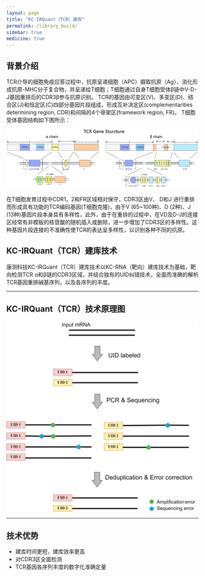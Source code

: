 ```yaml
---
layout: page
title: "KC-IRQuant（TCR）建库"
permalink: /library_build/
sidebar: true
medicine: true
---
```


## 背景介绍

TCR介导的细胞免疫应答过程中，抗原呈递细胞（APC）摄取抗原（Ag）、消化形成抗原-MHC分子复合物，并呈递给T细胞；T细胞通过自身T细胞受体β链中V-D-J基因重排后的CDR3β参与抗原识别。
TCR的基因由可变区(V)、多变区(D)、结合区(J)和恒定区(C)四部分基因片段组成，形成互补决定区(complementarities determining region, CDR)和间隔的4个骨架区(framework region, FR)。 T细胞受体基因结构如下图所示：

<img class="fig70" src="/image/library_build/TCR_library/tcr_structure.png">

在T细胞发育过程中CDR1，2和FR区域相对保守，CDR3区由V、 D和J 进行重排而形成具有功能的TCR编码基因(T细胞克隆)，由于V (65~100种)、D (2种)、J (13种)基因片段本身具有多样性，此外，由于在重排的过程中，在VD及D-J的连接区经常有非模板的核苷酸的随机插入或删除，进一步增加了CDR3区的多样性。这种基因片段连接的不准确性使TCR的表达呈多样性，以识别各种不同的抗原。


## KC-IRQuant（TCR）建库技术

康测科技KC-IRQuant（TCR）建库技术以KC-RNA（靶向）建库技术为基础，靶向检测TCR α和β链的CDR3区域，并结合独有的UID纠错技术，全面而准确的解析TCR基因重排碱基序列，以及各序列的丰度。

---

## KC-IRQuant（TCR）技术原理图

<img  class="fig30" src="/image/library_build/TCR_library/TCR_UID.png">

---

## 技术优势
* 建库时间更短，建库效率更高
* 对CDR3区全面检测
* TCR基因各序列丰度的数字化准确定量

